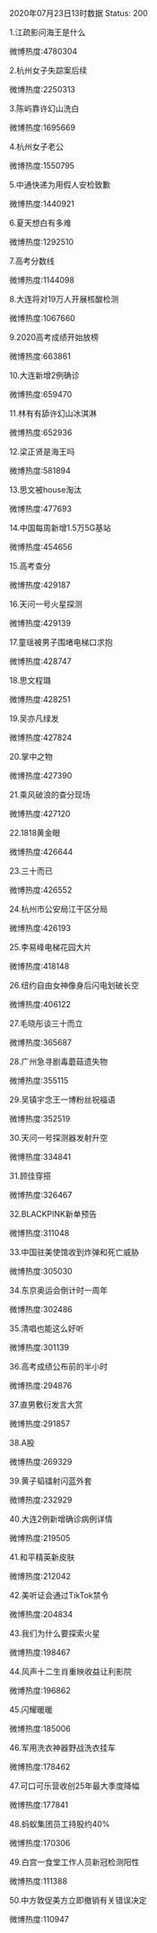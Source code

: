 2020年07月23日13时数据
Status: 200

1.江疏影问海王是什么

微博热度:4780304

2.杭州女子失踪案后续

微博热度:2250313

3.陈屿靠许幻山洗白

微博热度:1695669

4.杭州女子老公

微博热度:1550795

5.中通快递为用假人安检致歉

微博热度:1440921

6.夏天想白有多难

微博热度:1292510

7.高考分数线

微博热度:1144098

8.大连将对19万人开展核酸检测

微博热度:1067660

9.2020高考成绩开始放榜

微博热度:663861

10.大连新增2例确诊

微博热度:659470

11.林有有舔许幻山冰淇淋

微博热度:652936

12.梁正贤是海王吗

微博热度:581894

13.思文被house淘汰

微博热度:477693

14.中国每周新增1.5万5G基站

微博热度:454656

15.高考查分

微博热度:429187

16.天问一号火星探测

微博热度:429139

17.童瑶被男子围堵电梯口求抱

微博热度:428747

18.思文程璐

微博热度:428251

19.吴亦凡绿发

微博热度:427824

20.掌中之物

微博热度:427390

21.乘风破浪的查分现场

微博热度:427120

22.1818黄金眼

微博热度:426644

23.三十而已

微博热度:426552

24.杭州市公安局江干区分局

微博热度:426193

25.李易峰电梯花园大片

微博热度:418148

26.纽约自由女神像身后闪电划破长空

微博热度:406122

27.毛晓彤谈三十而立

微博热度:365687

28.广州急寻剧毒蘑菇遗失物

微博热度:355115

29.吴镇宇念王一博粉丝祝福语

微博热度:352519

30.天问一号探测器发射升空

微博热度:334841

31.顾佳穿搭

微博热度:326467

32.BLACKPINK新单预告

微博热度:311048

33.中国驻美使馆收到炸弹和死亡威胁

微博热度:305030

34.东京奥运会倒计时一周年

微博热度:302486

35.清唱也能这么好听

微博热度:301139

36.高考成绩公布前的半小时

微博热度:294876

37.直男敷衍发言大赏

微博热度:291857

38.A股

微博热度:269329

39.黄子韬镭射闪蓝外套

微博热度:232929

40.大连2例新增确诊病例详情

微博热度:219505

41.和平精英新皮肤

微博热度:212042

42.美听证会通过TikTok禁令

微博热度:204834

43.我们为什么要探索火星

微博热度:198467

44.风声十二生肖重映收益让利影院

微博热度:196862

45.闪耀暖暖

微博热度:185006

46.军用洗衣神器野战洗衣挂车

微博热度:178462

47.可口可乐营收创25年最大季度降幅

微博热度:177841

48.蚂蚁集团员工持股约40%

微博热度:170306

49.白宫一食堂工作人员新冠检测阳性

微博热度:111388

50.中方敦促美方立即撤销有关错误决定

微博热度:110947

